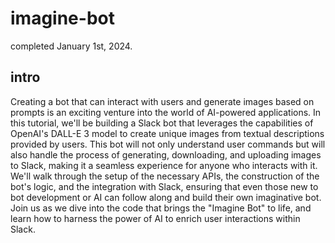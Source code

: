 # imagine-bot

completed January 1st, 2024.

## intro

Creating a bot that can interact with users and generate images based on prompts is an exciting venture into the world of AI-powered applications. In this tutorial, we'll be building a Slack bot that leverages the capabilities of OpenAI's DALL-E 3 model to create unique images from textual descriptions provided by users. This bot will not only understand user commands but will also handle the process of generating, downloading, and uploading images to Slack, making it a seamless experience for anyone who interacts with it. We'll walk through the setup of the necessary APIs, the construction of the bot's logic, and the integration with Slack, ensuring that even those new to bot development or AI can follow along and build their own imaginative bot. Join us as we dive into the code that brings the "Imagine Bot" to life, and learn how to harness the power of AI to enrich user interactions within Slack.

